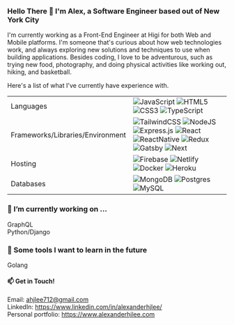 ### Hello There 👋 I'm Alex, a Software Engineer based out of New York City

I'm currently working as a Front-End Engineer at Higi for both Web and Mobile platforms. I'm someone that's curious about how web technologies work, and always exploring new solutions and techniques to use when building applications. Besides coding, I love to be adventurous, such as trying new food, photography, and doing physical activities like working out, hiking, and basketball.

Here's a list of what I've currently have experience with.

<table>
  <tr>
    <td>Languages</td>
    <td>
      <img alt="JavaScript" src="https://img.shields.io/badge/javascript%20-%23323330.svg?&style=for-the-badge&logo=javascript&logoColor=%23F7DF1E"/> 
      <img alt="HTML5" src="https://img.shields.io/badge/html5%20-%23E34F26.svg?&style=for-the-badge&logo=html5&logoColor=white"/> 
      <img alt="CSS3" src="https://img.shields.io/badge/css3%20-%231572B6.svg?&style=for-the-badge&logo=css3&logoColor=white"/>
      <img alt="TypeScript" src="https://img.shields.io/badge/typescript%20-%23323330.svg?&style=for-the-badge&logo=typescript&logoColor=blue"/> 
    </td>
  </tr>
  <tr>
    <td>Frameworks/Libraries/Environment</td>
    <td>
      <img alt="TailwindCSS" src="https://img.shields.io/badge/tailwindcss%20-%231572B6.svg?&style=for-the-badge&logo=tailwindcss&logoColor=white"/> 
      <img alt="NodeJS" src="https://img.shields.io/badge/nodejs%20-%2343853D.svg?&style=for-the-badge&logo=node.js&logoColor=white"/> 
      <img alt="Express.js" src="https://img.shields.io/badge/express%20-%23404d59.svg?&style=for-the-badge"/> 
      <img alt="React" src="https://img.shields.io/badge/react%20-%2320232a.svg?&style=for-the-badge&logo=react&logoColor=%2361DAFB"/> 
      <img alt="ReactNative" src="https://img.shields.io/badge/react-native%20-%2320232a.svg?&style=for-the-badge&logo=react-native&logoColor=%2361DAFB"/> 
      <img alt="Redux" src="https://img.shields.io/badge/redux%20-%2320232a.svg?&style=for-the-badge&logo=redux&logoColor=blueviolet"/> 
      <img alt="Gatsby" src="https://img.shields.io/badge/gatsby-blueviolet?&style=for-the-badge&logo=gatsby&logoColor=white"/>
      <img alt="Next" src="https://img.shields.io/badge/next-black?&style=for-the-badge&logo=nexty&logoColor=white"/>
  </tr>
  <tr>
    <td>Hosting</td>
    <td>
      <img alt="Firebase" src="https://img.shields.io/badge/-Firebase-orange?&style=for-the-badge&logo=firebase&logoColor=white"/>
      <img alt="Netlify" src="https://img.shields.io/badge/-Netlify-turquoise?&style=for-the-badge&logo=netlify&logoColor=white"/>
      <img alt="Docker" src="https://img.shields.io/badge/-Docker-blue?&style=for-the-badge&logo=docker&logoColor=white"/>
      <img alt="Heroku" src="https://img.shields.io/badge/-Heroku-blueviolet?&style=for-the-badge&logo=heroku&logoColor=white"/>
    </td>
  </tr>
  <tr>
    <td>Databases</td>
    <td>
      <img alt="MongoDB" src ="https://img.shields.io/badge/MongoDB-%234ea94b.svg?&style=for-the-badge&logo=mongodb&logoColor=white"/> 
      <img alt="Postgres" src ="https://img.shields.io/badge/-Postgres-%23336791?&style=for-the-badge&logo=PostgreSQL&logoColor=white"/>
      <img alt="MySQL" src ="https://img.shields.io/badge/-MySQL-%23336791?&style=for-the-badge&logo=MySQL&logoColor=white"/>
    </td>
  </tr>
</table>


### 🔭 I’m currently working on ...
GraphQL
<br />
Python/Django

### 🌱 Some tools I want to learn in the future
Golang
<br />

#### 📫 Get in Touch!
Email: ahjlee712@gmail.com
<br />
LinkedIn: https://www.linkedin.com/in/alexanderhjlee/
<br />
Personal portfolio: https://www.alexanderhjlee.com
<!--
**acerslee/acerslee** is a ✨ _special_ ✨ repository because its `README.md` (this file) appears on your GitHub profile.

Here are some ideas to get you started:



- 👯 I’m looking to collaborate on ...
- 🤔 I’m looking for help with ...
- 💬 Ask me about ...
-->
